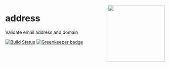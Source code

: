 <a href="http://hapijs.com"><img src="https://raw.githubusercontent.com/hapijs/assets/master/images/family.png" width="180px" align="right" /></a>

# address

Validate email address and domain

[![Build Status](https://secure.travis-ci.org/hapijs/address.svg)](http://travis-ci.org/hapijs/address) [![Greenkeeper badge](https://badges.greenkeeper.io/hapijs/address.svg)](https://greenkeeper.io/)
